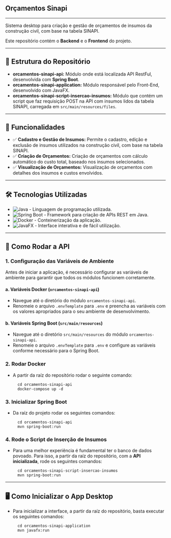 ## Orçamentos Sinapi

---

Sistema desktop para criação e gestão de orçamentos de insumos da construção civil, com base na tabela SINAPI.

Este repositório contém o **Backend** e o **Frontend** do projeto.

---

## 📁 Estrutura do Repositório
*  **orcamentos-sinapi-api:** Módulo onde está localizada API RestFul, desenvolvida com **Spring Boot**.
*  **orcamentos-sinapi-application:**  Módulo responsável pelo Front-End, desenvolvido com JavaFX.
*  **orcamentos-sinapi-script-insercao-insumos:** Módulo que contém um script que faz requisição POST na API com insumos lidos da tabela SINAPI, carregada em `src/main/resources/files`.

---

## 🎯 Funcionalidades

* ✅ **Cadastro e Gestão de Insumos:** Permite o cadastro, edição e exclusão de insumos utilizados na construção civil, com base na tabela SINAPI.
* ✅ **Criação de Orçamentos:** Criação de orçamentos com cálculo automático do custo total, baseado nos insumos selecionados.
* ✅ **Visualização de Orçamentos:** Visualização de orçamentos com detalhes dos insumos e custos envolvidos.
---

## 🛠️ Tecnologias Utilizadas

- ![Java](https://img.shields.io/badge/Java-orange) - Linguagem de programação utilizada.
- ![Spring Boot](https://img.shields.io/badge/Spring-Boot-grey) - Framework para criação de APIs REST em Java.
- ![Docker](https://img.shields.io/badge/Docker-blue) - Conteinerização da aplicação.
- ![JavaFX](https://img.shields.io/badge/JavaFX-orange) - Interface interativa e de fácil utilização.

---

## 🚀  Como Rodar a API

### 1. Configuração das Variáveis de Ambiente

Antes de iniciar a aplicação, é necessário configurar as variáveis de ambiente para garantir que todos os módulos funcionem corretamente.

#### a. **Variáveis Docker (`orcamentos-sinapi-api`)**
- Navegue até o diretório do módulo `orcamentos-sinapi-api`.
- Renomeie o arquivo `.envTemplate` para `.env` e preencha as variáveis com os valores apropriados para o seu ambiente de desenvolvimento.

#### b. **Variáveis Spring Boot (`src/main/resources`)**
- Navegue até o diretório `src/main/resources` do módulo `orcamentos-sinapi-api`.
- Renomeie o arquivo `.envTemplate` para `.env` e configure as variáveis conforme necessário para o Spring Boot.

### 2. Rodar Docker
- A partir da raíz do repositório rodar o seguinte comando:
    ```
      cd orcamentos-sinapi-api
      docker-compose up -d
    ```
  
### 3. Inicializar Spring Boot
- Da raíz do projeto rodar os seguintes comandos:
    ```
      cd orcamentos-sinapi-api
      mvn spring-boot:run
    ```

### 4. Rode o Script de Inserção de Insumos
- Para uma melhor experiência é fundamental ter o banco de dados povoado. Para isso, a partir da raíz do repositório, com a **API inicializada**, rode os seguintes comandos:
    ```
      cd orcamentos-sinapi-script-insercao-insumos
      mvn spring-boot:run
    ```
  
---
  
## 🖥️ Como Inicializar o App Desktop
- Para inicializar a interface, a partir da raíz do repositório, basta executar os seguintes comandos:
  ```
    cd orcamentos-sinapi-application
    mvn javafx:run
  ```
